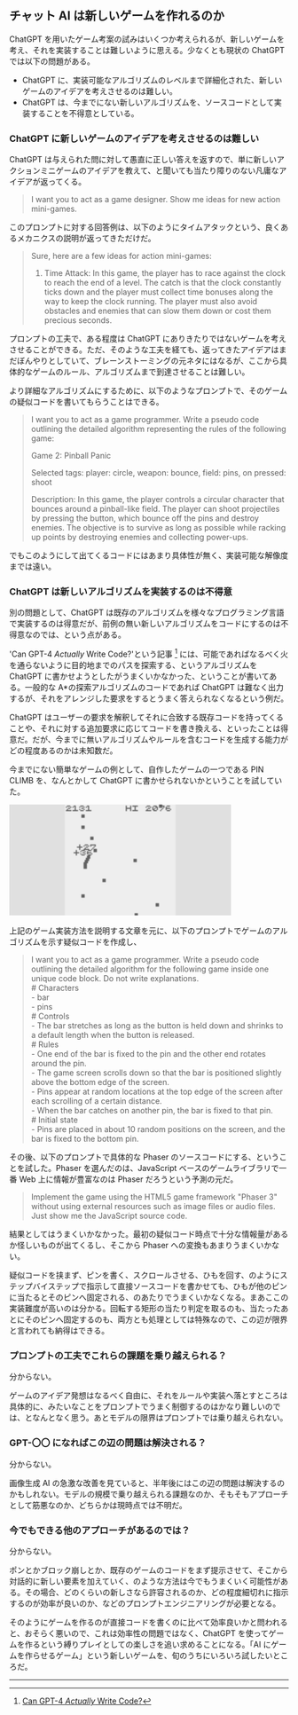 ## チャット AI は新しいゲームを作れるのか

ChatGPT を用いたゲーム考案の試みはいくつか考えられるが、新しいゲームを考え、それを実装することは難しいように思える。少なくとも現状の ChatGPT では以下の問題がある。

- ChatGPT に、実装可能なアルゴリズムのレベルまで詳細化された、新しいゲームのアイデアを考えさせるのは難しい。
- ChatGPT は、今までにない新しいアルゴリズムを、ソースコードとして実装することを不得意としている。

### ChatGPT に新しいゲームのアイデアを考えさせるのは難しい

ChatGPT は与えられた問に対して愚直に正しい答えを返すので、単に新しいアクションミニゲームのアイデアを教えて、と聞いても当たり障りのない凡庸なアイデアが返ってくる。

> I want you to act as a game designer. Show me ideas for new action mini-games.

このプロンプトに対する回答例は、以下のようにタイムアタックという、良くあるメカニクスの説明が返ってきただけだ。

> Sure, here are a few ideas for action mini-games:
>
> 1. Time Attack: In this game, the player has to race against the clock to reach the end of a level. The catch is that the clock constantly ticks down and the player must collect time bonuses along the way to keep the clock running. The player must also avoid obstacles and enemies that can slow them down or cost them precious seconds.

プロンプトの工夫で、ある程度は ChatGPT にありきたりではないゲームを考えさせることができる。ただ、そのような工夫を経ても、返ってきたアイデアはまだぼんやりとしていて、ブレーンストーミングの元ネタにはなるが、ここから具体的なゲームのルール、アルゴリズムまで到達させることは難しい。

より詳細なアルゴリズムにするために、以下のようなプロンプトで、そのゲームの疑似コードを書いてもらうことはできる。

> I want you to act as a game programmer. Write a pseudo code outlining the detailed algorithm representing the rules of the following game:
>
> Game 2: Pinball Panic
>
> Selected tags: player: circle, weapon: bounce, field: pins, on pressed: shoot
>
> Description: In this game, the player controls a circular character that bounces around a pinball-like field. The player can shoot projectiles by pressing the button, which bounce off the pins and destroy enemies. The objective is to survive as long as possible while racking up points by destroying enemies and collecting power-ups.

でもこのようにして出てくるコードにはあまり具体性が無く、実装可能な解像度までは遠い。

### ChatGPT は新しいアルゴリズムを実装するのは不得意

別の問題として、ChatGPT は既存のアルゴリズムを様々なプログラミング言語で実装するのは得意だが、前例の無い新しいアルゴリズムをコードにするのは不得意なのでは、という点がある。

'Can GPT-4 _Actually_ Write Code?'という記事 [^1] には、可能であればなるべく火を通らないように目的地までのパスを探索する、というアルゴリズムを ChatGPT に書かせようとしたがうまくいかなかった、ということが書いてある。一般的な A\*の探索アルゴリズムのコードであれば ChatGPT は難なく出力するが、それをアレンジした要求をするとうまく答えられなくなるという例だ。

ChatGPT はユーザーの要求を解釈してそれに合致する既存コードを持ってくることや、それに対する追加要求に応じてコードを書き換える、といったことは得意だ。だが、今までに無いアルゴリズムやルールを含むコードを生成する能力がどの程度あるのかは未知数だ。

今までにない簡単なゲームの例として、自作したゲームの一つである PIN CLIMB を、なんとかして ChatGPT に書かせられないかということを試していた。

[![PIN CLIMB](https://github.com/abagames/crisp-game-lib-games/raw/main/docs/pinclimb/screenshot.gif)](https://abagames.github.io/crisp-game-lib-games/?pinclimb)

上記のゲーム実装方法を説明する文章を元に、以下のプロンプトでゲームのアルゴリズムを示す疑似コードを作成し、

<blockquote>
<p>
I want you to act as a game programmer. Write a pseudo code outlining the detailed algorithm for the following game inside one unique code block. Do not write explanations.<br>
# Characters<br>
- bar<br>
- pins<br>
# Controls<br>
- The bar stretches as long as the button is held down and shrinks to a default length when the button is released.<br>
# Rules<br>
- One end of the bar is fixed to the pin and the other end rotates around the pin.<br>
- The game screen scrolls down so that the bar is positioned slightly above the bottom edge of the screen.<br>
- Pins appear at random locations at the top edge of the screen after each scrolling of a certain distance.<br>
- When the bar catches on another pin, the bar is fixed to that pin.<br>
# Initial state<br>
- Pins are placed in about 10 random positions on the screen, and the bar is fixed to the bottom pin.
</p>
</blockquote>

その後、以下のプロンプトで具体的な Phaser のソースコードにする、ということを試した。Phaser を選んだのは、JavaScript ベースのゲームライブラリで一番 Web 上に情報が豊富なのは Phaser だろうという予測の元だ。

> Implement the game using the HTML5 game framework "Phaser 3" without using external resources such as image files or audio files. Just show me the JavaScript source code.

結果としてはうまくいかなかった。最初の疑似コード時点で十分な情報量があるか怪しいものが出てくるし、そこから Phaser への変換もあまりうまくいかない。

疑似コードを挟まず、ピンを書く、スクロールさせる、ひもを回す、のようにステップバイステップで指示して直接ソースコードを書かせても、ひもが他のピンに当たるとそのピンへ固定される、のあたりでうまくいかなくなる。まあここの実装難度が高いのは分かる。回転する矩形の当たり判定を取るのも、当たったあとにそのピンへ固定するのも、両方とも処理としては特殊なので、この辺が限界と言われても納得はできる。

### プロンプトの工夫でこれらの課題を乗り越えられる？

分からない。

ゲームのアイデア発想はなるべく自由に、それをルールや実装へ落とすところは具体的に、みたいなことをプロンプトでうまく制御するのはかなり難しいのでは、となんとなく思う。あとモデルの限界はプロンプトでは乗り越えられない。

### GPT-〇〇 になればこの辺の問題は解決される？

分からない。

画像生成 AI の急激な改善を見ていると、半年後にはこの辺の問題は解決するのかもしれない。モデルの規模で乗り越えられる課題なのか、そもそもアプローチとして筋悪なのか、どちらかは現時点では不明だ。

### 今でもできる他のアプローチがあるのでは？

分からない。

ポンとかブロック崩しとか、既存のゲームのコードをまず提示させて、そこから対話的に新しい要素を加えていく、のような方法は今でもうまくいく可能性がある。その場合、どのくらいの新しさなら許容されるのか、どの程度細切れに指示するのが効率が良いのか、などのプロンプトエンジニアリングが必要となる。

そのようにゲームを作るのが直接コードを書くのに比べて効率良いかと問われると、おそらく悪いので、これは効率性の問題ではなく、ChatGPT を使ってゲームを作るという縛りプレイとしての楽しさを追い求めることになる。「AI にゲームを作らせるゲーム」という新しいゲームを、旬のうちにいろいろ試したいところだ。

---

[^1]: [Can GPT-4 _Actually_ Write Code?](https://tylerglaiel.substack.com/p/can-gpt-4-actually-write-code)
